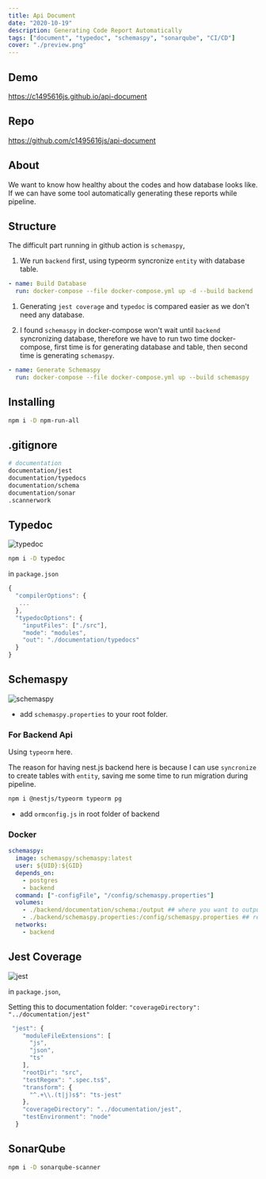 ```yaml
---
title: Api Document
date: "2020-10-19"
description: Generating Code Report Automatically
tags: ["document", "typedoc", "schemaspy", "sonarqube", "CI/CD"]
cover: "./preview.png"
---
```


## Demo

<https://c1495616js.github.io/api-document>

## Repo

<https://github.com/c1495616js/api-document>

## About

We want to know how healthy about the codes and how database looks like.
If we can have some tool automatically generating these reports while pipeline.

## Structure

The difficult part running in github action is `schemaspy`,

1. We run `backend` first, using typeorm syncronize `entity` with database table.

```yml
- name: Build Database
  run: docker-compose --file docker-compose.yml up -d --build backend
```

1. Generating `jest coverage` and `typedoc` is compared easier as we don't need any database.

1. I found `schemaspy` in docker-compose won't wait until `backend` syncronizing database, therefore
   we have to run two time docker-compose, first time is for generating database and table, then second time is generating `schemaspy`.

```yml
- name: Generate Schemaspy
  run: docker-compose --file docker-compose.yml up --build schemaspy
```

## Installing

```bash
npm i -D npm-run-all
```

## .gitignore

```bash
# documentation
documentation/jest
documentation/typedocs
documentation/schema
documentation/sonar
.scannerwork
```

## Typedoc

![typedoc](https://i.imgur.com/03uvos3.png)

```bash
npm i -D typedoc
```

in `package.json`

```js
{
  "compilerOptions": {
   ...
  },
  "typedocOptions": {
    "inputFiles": ["./src"],
    "mode": "modules",
    "out": "./documentation/typedocs"
  }
}
```

## Schemaspy

![schemaspy](https://i.imgur.com/Xl7xaUH.png)

- add `schemaspy.properties` to your root folder.

### For Backend Api

Using `typeorm` here.

The reason for having nest.js backend here is because I can use `syncronize` to create tables with `entity`, saving me some time to run migration during pipeline.

```bash
npm i @nestjs/typeorm typeorm pg
```

- add `ormconfig.js` in root folder of backend

### Docker

```yml
schemaspy:
  image: schemaspy/schemaspy:latest
  user: ${UID}:${GID}
  depends_on:
    - postgres
    - backend
  command: ["-configFile", "/config/schemaspy.properties"]
  volumes:
    - ./backend/documentation/schema:/output ## where you want to output
    - ./backend/schemaspy.properties:/config/schemaspy.properties ## read schemaspy config
  networks:
    - backend
```

## Jest Coverage

![jest](https://i.imgur.com/RMPl2pT.png)

in `package.json`,

Setting this to documentation folder: `"coverageDirectory": "../documentation/jest"`

```js
 "jest": {
    "moduleFileExtensions": [
      "js",
      "json",
      "ts"
    ],
    "rootDir": "src",
    "testRegex": ".spec.ts$",
    "transform": {
      "^.+\\.(t|j)s$": "ts-jest"
    },
    "coverageDirectory": "../documentation/jest",
    "testEnvironment": "node"
  }
```

## SonarQube

```bash
npm i -D sonarqube-scanner
```
